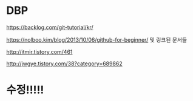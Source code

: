 # DBP

https://backlog.com/git-tutorial/kr/

https://nolboo.kim/blog/2013/10/06/github-for-beginner/ 및 링크된 문서들

http://itmir.tistory.com/461

http://jwgye.tistory.com/38?category=689862

# 수정!!!!!
